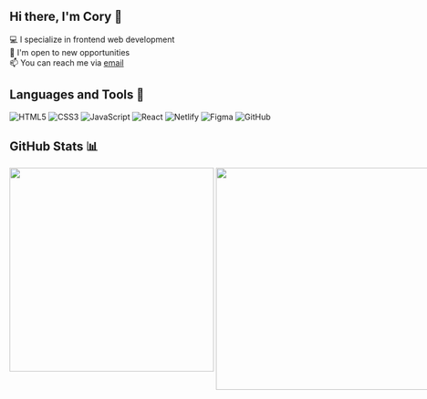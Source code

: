 ## Hi there, I'm Cory 👋
💻 I specialize in frontend web development<br>
💼 I'm open to new opportunities<br>
📫 You can reach me via <a href="mailto:corydaddona1@hotmail.com">email</a><br>

## Languages and Tools 🔧
![HTML5](https://img.shields.io/badge/html5-%23E34F26.svg?style=for-the-badge&logo=html5&logoColor=white) ![CSS3](https://img.shields.io/badge/css3-%231572B6.svg?style=for-the-badge&logo=css3&logoColor=white) ![JavaScript](https://img.shields.io/badge/javascript-%23323330.svg?style=for-the-badge&logo=javascript&logoColor=%23F7DF1E) ![React](https://img.shields.io/badge/react-%2320232a.svg?style=for-the-badge&logo=react&logoColor=%2361DAFB) ![Netlify](https://img.shields.io/badge/netlify-%23000000.svg?style=for-the-badge&logo=netlify&logoColor=#00C7B7) ![Figma](https://img.shields.io/badge/figma-%23F24E1E.svg?style=for-the-badge&logo=figma&logoColor=white) ![GitHub](https://img.shields.io/badge/github-%23121011.svg?style=for-the-badge&logo=github&logoColor=white)

## GitHub Stats 📊
<div style="display: flex; flex-direction: row;">
 <img 
  width="358" 
  align="top" 
  class="img" 
  src="https://github-readme-stats.vercel.app/api?username=cory117&theme=dark&hide_border=false&include_all_commits=false&count_private=false" 
 />
 &nbsp;
 <img 
  width="390" 
  align="top" 
  class="img" 
  src="https://github-readme-streak-stats.herokuapp.com/?user=cory117&theme=dark&hide_border=false" 
 />
</div>
